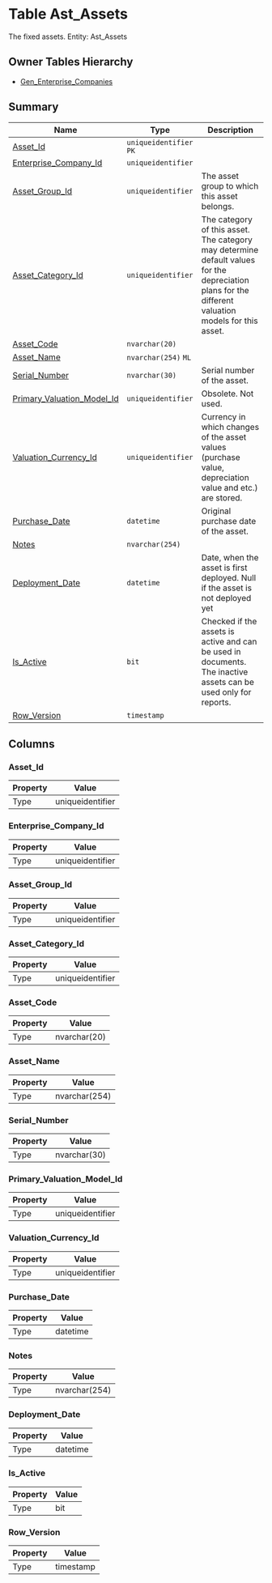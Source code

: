 # Table Ast_Assets

The fixed assets. Entity: Ast_Assets

## Owner Tables Hierarchy

* [Gen_Enterprise_Companies](Gen_Enterprise_Companies.md)

## Summary

| Name | Type | Description |
| - | - | --- |
|[Asset_Id](#asset_id)|`uniqueidentifier` `PK`||
|[Enterprise_Company_Id](#enterprise_company_id)|`uniqueidentifier` ||
|[Asset_Group_Id](#asset_group_id)|`uniqueidentifier` |The asset group to which this asset belongs.|
|[Asset_Category_Id](#asset_category_id)|`uniqueidentifier` |The category of this asset. The category may determine default values for the depreciation plans for the different valuation models for this asset.|
|[Asset_Code](#asset_code)|`nvarchar(20)` ||
|[Asset_Name](#asset_name)|`nvarchar(254)` `ML`||
|[Serial_Number](#serial_number)|`nvarchar(30)` |Serial number of the asset.|
|[Primary_Valuation_Model_Id](#primary_valuation_model_id)|`uniqueidentifier` |Obsolete. Not used.|
|[Valuation_Currency_Id](#valuation_currency_id)|`uniqueidentifier` |Currency in which changes of the asset values (purchase value, depreciation value and etc.) are stored.|
|[Purchase_Date](#purchase_date)|`datetime` |Original purchase date of the asset.|
|[Notes](#notes)|`nvarchar(254)` ||
|[Deployment_Date](#deployment_date)|`datetime` |Date, when the asset is first deployed. Null if the asset is not deployed yet|
|[Is_Active](#is_active)|`bit` |Checked if the assets is active and can be used in documents. The inactive assets can be used only for reports.|
|[Row_Version](#row_version)|`timestamp` ||

## Columns

### Asset_Id

| Property | Value |
| - | - |
|Type|uniqueidentifier|

### Enterprise_Company_Id

| Property | Value |
| - | - |
|Type|uniqueidentifier|

### Asset_Group_Id

| Property | Value |
| - | - |
|Type|uniqueidentifier|

### Asset_Category_Id

| Property | Value |
| - | - |
|Type|uniqueidentifier|

### Asset_Code

| Property | Value |
| - | - |
|Type|nvarchar(20)|

### Asset_Name

| Property | Value |
| - | - |
|Type|nvarchar(254)|

### Serial_Number

| Property | Value |
| - | - |
|Type|nvarchar(30)|

### Primary_Valuation_Model_Id

| Property | Value |
| - | - |
|Type|uniqueidentifier|

### Valuation_Currency_Id

| Property | Value |
| - | - |
|Type|uniqueidentifier|

### Purchase_Date

| Property | Value |
| - | - |
|Type|datetime|

### Notes

| Property | Value |
| - | - |
|Type|nvarchar(254)|

### Deployment_Date

| Property | Value |
| - | - |
|Type|datetime|

### Is_Active

| Property | Value |
| - | - |
|Type|bit|

### Row_Version

| Property | Value |
| - | - |
|Type|timestamp|


